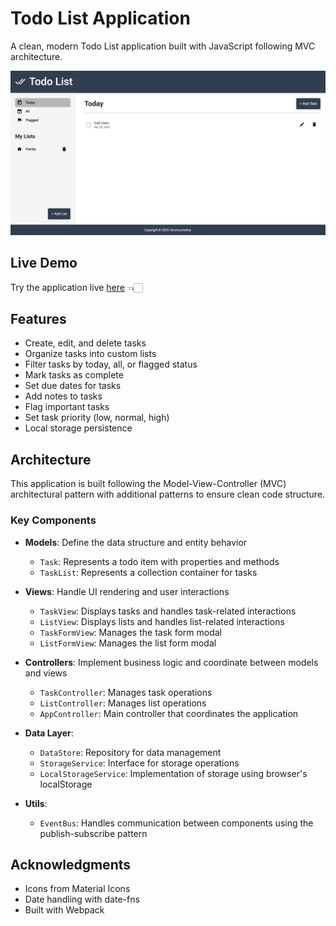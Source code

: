 # Todo List Application

A clean, modern Todo List application built with JavaScript following MVC architecture.

![Todo List App](assets/screenshot.png)

## Live Demo

Try the application live [here](https://chromiumsilver.github.io/todo-list/) 👈🏻

## Features

- Create, edit, and delete tasks
- Organize tasks into custom lists
- Filter tasks by today, all, or flagged status
- Mark tasks as complete
- Set due dates for tasks
- Add notes to tasks
- Flag important tasks
- Set task priority (low, normal, high)
- Local storage persistence

## Architecture

This application is built following the Model-View-Controller (MVC) architectural pattern with additional patterns to ensure clean code structure.

### Key Components

- **Models**: Define the data structure and entity behavior
  - `Task`: Represents a todo item with properties and methods
  - `TaskList`: Represents a collection container for tasks

- **Views**: Handle UI rendering and user interactions
  - `TaskView`: Displays tasks and handles task-related interactions
  - `ListView`: Displays lists and handles list-related interactions
  - `TaskFormView`: Manages the task form modal
  - `ListFormView`: Manages the list form modal

- **Controllers**: Implement business logic and coordinate between models and views
  - `TaskController`: Manages task operations
  - `ListController`: Manages list operations
  - `AppController`: Main controller that coordinates the application

- **Data Layer**:
  - `DataStore`: Repository for data management
  - `StorageService`: Interface for storage operations
  - `LocalStorageService`: Implementation of storage using browser's localStorage

- **Utils**:
  - `EventBus`: Handles communication between components using the publish-subscribe pattern

## Acknowledgments

- Icons from Material Icons
- Date handling with date-fns
- Built with Webpack 